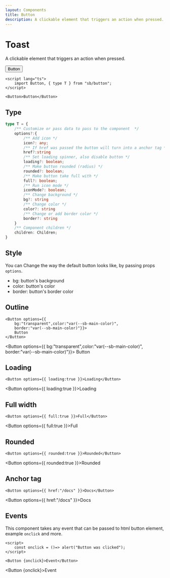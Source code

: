 ```yaml
---
layout: Components
title: Button
description: A clickable element that triggers an action when pressed.
---
```

<script lang="ts">
    import Button, { type T } from "sb/button";
    const onclick = ()=> alert("Button was clicked");
</script>

# Toast
A clickable element that triggers an action when pressed.

<div class="flex">
    <Button>Button</Button>
</div>

```svelte 
<script lang="ts">
    import Button, { type T } from "sb/button";
</script>

<Button>Button</Button>
```

## Type
```ts
type T = {
    /** Customize or pass data to pass to the component  */
    options?:{
        /** Add icon */
        icon?: any;
        /** If href was passed the button will turn into a anchor tag */
        href?:string
        /** Set loading spinner, also disable button */
        loading?: boolean;
        /** Make button rounded (radius) */
        rounded?: boolean;
        /** Make button take full with */
        full?: boolean;
        /** Run icon mode */
        iconMode?: boolean;
        /** Change background */
        bg?: string
        /** Change color */
        color?: string
        /** Change or add border color */
        border?: string
    }
    /** Component children */
    children: Children;
}
```

## Style
You can Change the way the default button looks like, by passing props `options`.
- bg: button's background
- color: button's color
- border: button's border color

## Outline
```svelte
<Button options={{
    bg:"transparent",color:"var(--sb-main-color)",
    border:"var(--sb-main-color)"}}>
    Button
</Button>
```
<Button options={{
    bg:"transparent",color:"var(--sb-main-color)",
    border:"var(--sb-main-color)"}}>
    Button
</Button>

## Loading
```svelte
<Button options={{ loading:true }}>Loading</Button>
```
<Button options={{ loading:true }}>Loading</Button>

## Full width
```svelte
<Button options={{ full:true }}>Full</Button>
```
<Button options={{ full:true }}>Full</Button>

## Rounded
```svelte
<Button options={{ rounded:true }}>Rounded</Button>
```
<Button options={{ rounded:true }}>Rounded</Button>

## Anchor tag
```svelte
<Button options={{ href:"/docs" }}>Docs</Button>

```
<Button options={{ href:"/docs" }}>Docs</Button>

## Events
This component takes any event that can be passed to html button element, example `onclick` and more.
```svelte
<script>
    const onclick = ()=> alert("Button was clicked");
</script>

<Button {onclick}>Event</Button>
```
<Button {onclick}>Event</Button>